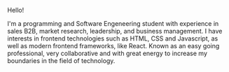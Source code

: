 Hello!

I'm a programming and Software Engeneering student with experience in sales B2B, market research, leadership, and business management. I have interests in frontend technologies such as HTML, CSS and Javascript, as well as modern frontend frameworks, like React. Known as an easy going professional, very collaborative and with great energy to increase my boundaries in the field of technology.

